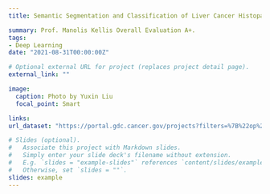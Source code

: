 ```yaml
---
title: Semantic Segmentation and Classification of Liver Cancer Histopathology Images and Gene Mutation Prediction based on One-Shot Learning

summary: Prof. Manolis Kellis Overall Evaluation A+.
tags:
- Deep Learning
date: "2021-08-31T00:00:00Z"

# Optional external URL for project (replaces project detail page).
external_link: ""

image:
  caption: Photo by Yuxin Liu
  focal_point: Smart

links:
url_dataset: "https://portal.gdc.cancer.gov/projects?filters=%7B%22op%22%3A%22and%22%2C%22content%22%3A%5B%7B%22op%22%3A%22in%22%2C%22content%22%3A%7B%22field%22%3A%22projects.program.name%22%2C%22value%22%3A%5B%22TCGA%22%5D%7D%7D%5D%7D"

# Slides (optional).
#   Associate this project with Markdown slides.
#   Simply enter your slide deck's filename without extension.
#   E.g. `slides = "example-slides"` references `content/slides/example-slides.md`.
#   Otherwise, set `slides = ""`.
slides: example
---
```

